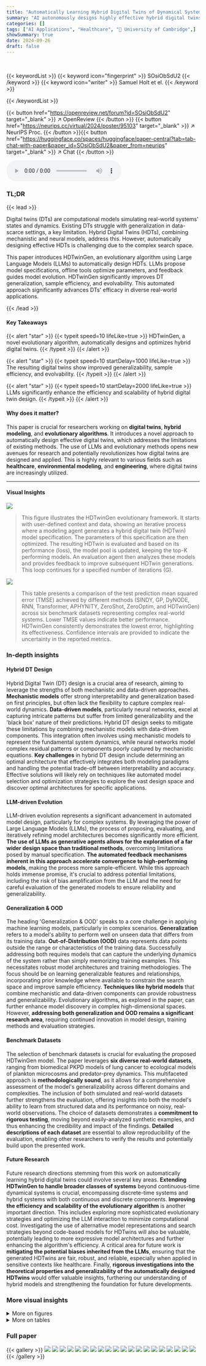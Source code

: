 ```yaml
---
title: "Automatically Learning Hybrid Digital Twins of Dynamical Systems"
summary: "AI autonomously designs highly effective hybrid digital twins by combining neural networks and mechanistic models, significantly advancing digital twin technology."
categories: []
tags: ["AI Applications", "Healthcare", "🏢 University of Cambridge",]
showSummary: true
date: 2024-09-26
draft: false
---
```


<br>

{{< keywordList >}}
{{< keyword icon="fingerprint" >}} SOsiObSdU2 {{< /keyword >}}
{{< keyword icon="writer" >}} Samuel Holt et el. {{< /keyword >}}
 
{{< /keywordList >}}

{{< button href="https://openreview.net/forum?id=SOsiObSdU2" target="_blank" >}}
↗ OpenReview
{{< /button >}}
{{< button href="https://neurips.cc/virtual/2024/poster/95103" target="_blank" >}}
↗ NeurIPS Proc.
{{< /button >}}{{< button href="https://huggingface.co/spaces/huggingface/paper-central?tab=tab-chat-with-paper&paper_id=SOsiObSdU2&paper_from=neurips" target="_blank" >}}
↗ Chat
{{< /button >}}



<audio controls>
    <source src="https://ai-paper-reviewer.com/SOsiObSdU2/podcast.wav" type="audio/wav">
    Your browser does not support the audio element.
</audio>


### TL;DR


{{< lead >}}

Digital twins (DTs) are computational models simulating real-world systems' states and dynamics. Existing DTs struggle with generalization in data-scarce settings, a key limitation.  Hybrid Digital Twins (HDTs), combining mechanistic and neural models, address this. However, automatically designing effective HDTs is challenging due to the complex search space. 

This paper introduces HDTwinGen, an evolutionary algorithm using Large Language Models (LLMs) to automatically design HDTs. LLMs propose model specifications, offline tools optimize parameters, and feedback guides model evolution.  HDTwinGen significantly improves DT generalization, sample efficiency, and evolvability.  This automated approach significantly advances DTs' efficacy in diverse real-world applications.

{{< /lead >}}


#### Key Takeaways

{{< alert "star" >}}
{{< typeit speed=10 lifeLike=true >}} HDTwinGen, a novel evolutionary algorithm, automatically designs and optimizes hybrid digital twins. {{< /typeit >}}
{{< /alert >}}

{{< alert "star" >}}
{{< typeit speed=10 startDelay=1000 lifeLike=true >}} The resulting digital twins show improved generalizability, sample efficiency, and evolvability. {{< /typeit >}}
{{< /alert >}}

{{< alert "star" >}}
{{< typeit speed=10 startDelay=2000 lifeLike=true >}} LLMs significantly enhance the efficiency and scalability of hybrid digital twin design. {{< /typeit >}}
{{< /alert >}}

#### Why does it matter?
This paper is crucial for researchers working on **digital twins**, **hybrid modeling**, and **evolutionary algorithms**. It introduces a novel approach to automatically design effective digital twins, which addresses the limitations of existing methods. The use of LLMs and evolutionary methods opens new avenues for research and potentially revolutionizes how digital twins are designed and applied. This is highly relevant to various fields such as **healthcare**, **environmental modeling**, and **engineering**, where digital twins are increasingly utilized.

------
#### Visual Insights



![](https://ai-paper-reviewer.com/SOsiObSdU2/figures_3_1.jpg)

> This figure illustrates the HDTwinGen evolutionary framework.  It starts with user-defined context and data, showing an iterative process where a modeling agent generates a hybrid digital twin (HDTwin) model specification. The parameters of this specification are then optimized.  The resulting HDTwin is evaluated and based on its performance (loss), the model pool is updated, keeping the top-K performing models. An evaluation agent then analyzes these models and provides feedback to improve subsequent HDTwin generations. This loop continues for a specified number of iterations (G).





![](https://ai-paper-reviewer.com/SOsiObSdU2/tables_7_1.jpg)

> This table presents a comparison of the test prediction mean squared error (TMSE) achieved by different methods (SINDY, GP, DyNODE, RNN, Transformer, APHYNITY, ZeroShot, ZeroOptim, and HDTwinGen) across six benchmark datasets representing complex real-world systems.  Lower TMSE values indicate better performance. HDTwinGen consistently demonstrates the lowest error, highlighting its effectiveness.  Confidence intervals are provided to indicate the uncertainty in the reported metrics.





### In-depth insights


#### Hybrid DT Design
Hybrid Digital Twin (DT) design is a crucial area of research, aiming to leverage the strengths of both mechanistic and data-driven approaches.  **Mechanistic models** offer strong interpretability and generalization based on first principles, but often lack the flexibility to capture complex real-world dynamics.  **Data-driven models**, particularly neural networks, excel at capturing intricate patterns but suffer from limited generalizability and the 'black box' nature of their predictions.  Hybrid DT design seeks to mitigate these limitations by combining mechanistic models with data-driven components. This integration often involves using mechanistic models to represent the fundamental system dynamics, while neural networks model complex residual patterns or components poorly captured by mechanistic equations.  **Key challenges** in hybrid DT design include determining an optimal architecture that effectively integrates both modeling paradigms and handling the potential trade-off between interpretability and accuracy. Effective solutions will likely rely on techniques like automated model selection and optimization strategies to explore the vast design space and discover optimal architectures for specific applications.

#### LLM-driven Evolution
LLM-driven evolution represents a significant advancement in automated model design, particularly for complex systems.  By leveraging the power of Large Language Models (LLMs), the process of proposing, evaluating, and iteratively refining model architectures becomes significantly more efficient. **The use of LLMs as generative agents allows for the exploration of a far wider design space than traditional methods**, overcoming limitations posed by manual specification.  **The automated feedback mechanisms inherent in this approach accelerate convergence to high-performing models**, making the process more sample-efficient.  While this approach holds immense promise, it's crucial to address potential limitations, including the risk of bias amplification from the LLM and the need for careful evaluation of the generated models to ensure reliability and generalizability.

#### Generalization & OOD
The heading 'Generalization & OOD' speaks to a core challenge in applying machine learning models, particularly in complex scenarios.  **Generalization** refers to a model's ability to perform well on unseen data that differs from its training data.  **Out-of-Distribution (OOD)** data represents data points outside the range or characteristics of the training data.  Successfully addressing both requires models that can capture the underlying dynamics of the system rather than simply memorizing training examples.  This necessitates robust model architectures and training methodologies.  The focus should be on learning generalizable features and relationships, incorporating prior knowledge where available to constrain the search space and improve sample efficiency.  **Techniques like hybrid models** that combine mechanistic and data-driven components can provide robustness and generalizability. Evolutionary algorithms, as explored in the paper, can further enhance model discovery in complex high-dimensional spaces.  However, **addressing both generalization and OOD remains a significant research area**, requiring continued innovation in model design, training methods and evaluation strategies.

#### Benchmark Datasets
The selection of benchmark datasets is crucial for evaluating the proposed HDTwinGen model.  The paper leverages **six diverse real-world datasets**, ranging from biomedical PKPD models of lung cancer to ecological models of plankton microcosms and predator-prey dynamics. This multifaceted approach is **methodologically sound**, as it allows for a comprehensive assessment of the model's generalizability across different domains and complexities.  The inclusion of both simulated and real-world datasets further strengthens the evaluation, offering insights into both the model's ability to learn from structured data and its performance on noisy, real-world observations.  The choice of datasets demonstrates a **commitment to rigorous testing**, moving beyond easily-analyzed synthetic examples, and thus enhancing the credibility and impact of the findings. **Detailed descriptions of each dataset** are essential to allow reproducibility of the evaluation, enabling other researchers to verify the results and potentially build upon the presented work.

#### Future Research
Future research directions stemming from this work on automatically learning hybrid digital twins could involve several key areas.  **Extending HDTwinGen to handle broader classes of systems** beyond continuous-time dynamical systems is crucial, encompassing discrete-time systems and hybrid systems with both continuous and discrete components.  **Improving the efficiency and scalability of the evolutionary algorithm** is another important direction. This includes exploring more sophisticated evolutionary strategies and optimizing the LLM interaction to minimize computational cost. Investigating the use of alternative model representations and search strategies beyond code-based models for HDTwins will also be valuable, potentially leading to more expressive model architectures and further enhancing the algorithm's efficiency.  A critical area for future work is **mitigating the potential biases inherited from the LLMs**, ensuring that the generated HDTwins are fair, robust, and reliable, especially when applied in sensitive contexts like healthcare. Finally, **rigorous investigations into the theoretical properties and generalizability of the automatically designed HDTwins** would offer valuable insights, furthering our understanding of hybrid models and strengthening the foundation for future developments.


### More visual insights

<details>
<summary>More on figures
</summary>


![](https://ai-paper-reviewer.com/SOsiObSdU2/figures_7_1.jpg)

> This figure demonstrates the sample efficiency of the HDTwinGen model.  It shows the test MSE performance on the Lung Cancer (with Chemo. & Radio.) dataset as the number of training trajectories is varied. Even with very few training trajectories, HDTwinGen outperforms the other models, indicating its ability to learn effectively with limited data. The superior performance is attributed to the use of priors, which help the model generalize better.


![](https://ai-paper-reviewer.com/SOsiObSdU2/figures_8_1.jpg)

> This figure shows how the HDTwinGen algorithm iteratively improves the hybrid digital twin model over multiple generations.  The validation mean squared error (MSE) is plotted against the number of generations.  Each point represents a generated model, with the top-performing model at each generation highlighted.  The figure also includes descriptions of several models, illustrating how the architecture and complexity of the model evolve over time, ultimately leading to a more accurate and efficient representation of the underlying system.


![](https://ai-paper-reviewer.com/SOsiObSdU2/figures_8_2.jpg)

> This figure demonstrates the ability of HDTwins, generated by HDTwinGen, to adapt to unanticipated real-world events.  A COVID-19 epidemic simulation is used, where a lockdown (intervention) occurs midway through the simulation period. The training data only includes the time period before the lockdown. The HDTwin model is able to adjust its parameters to accurately predict the change in the number of exposed individuals after the lockdown is introduced, a task that is challenging for other models (DyNODE and SINDy) which only see data before the intervention.  The HDTwin's code-based representation makes it easily adaptable.


![](https://ai-paper-reviewer.com/SOsiObSdU2/figures_16_1.jpg)

> The figure illustrates the HDTwinGen evolutionary framework. It starts with a user-provided modeling context and dataset.  The modeling agent generates a hybrid digital twin model specification (as Python code), which is then optimized using offline tools. The HDTwin's performance is evaluated, and the top-performing models are selected. An evaluation agent analyzes these models and provides feedback to the modeling agent, guiding the generation of improved models.  This iterative process repeats until the desired performance is achieved, resulting in an optimized HDTwin.


![](https://ai-paper-reviewer.com/SOsiObSdU2/figures_28_1.jpg)

> This figure shows the average validation mean squared error (MSE) for the top-performing HDTwin model (Top 1) and the average MSE for the top three HDTwin models (Top 3 Mean) across multiple generations of the HDTwinGen evolutionary algorithm.  The shaded area represents the 95% confidence interval.  It illustrates the iterative improvement in model accuracy as HDTwinGen evolves the HDTwin models over generations, achieving lower validation MSE over time, for the Lung Cancer (with Chemo. & Radio.) dataset.


![](https://ai-paper-reviewer.com/SOsiObSdU2/figures_29_1.jpg)

> This figure illustrates the HDTwinGen evolutionary framework, which iteratively generates, optimizes, and evaluates hybrid digital twin (HDTwin) models. The process starts with user-provided context (Scontext) and datasets (Dtrain, Dval). In each iteration, a modeling agent proposes HDTwin specifications, which are optimized offline, and an evaluation agent provides feedback using performance metrics. This iterative refinement leads to increasingly effective HDTwin models.


![](https://ai-paper-reviewer.com/SOsiObSdU2/figures_30_1.jpg)

> This figure illustrates the HDTwinGen evolutionary framework. It starts with user-defined modeling context and data.  The modeling agent generates model specifications (as Python code), which are then optimized offline.  The model is evaluated, and top-performing models are selected.  The evaluation agent then provides feedback, driving iterative improvement of the model specifications until the final HDTwin is produced.


![](https://ai-paper-reviewer.com/SOsiObSdU2/figures_35_1.jpg)

> This figure illustrates the HDTwinGen evolutionary framework. It starts with user-provided modeling context and data, which includes training and validation datasets. The modeling agent then generates model specifications represented as Python programs. These specifications are subsequently optimized offline to obtain parameters. The resulting HDTwins are then evaluated based on model and component-wise losses. The top-performing models are retained, and feedback is provided to improve model specifications. This process iteratively enhances model performance.


![](https://ai-paper-reviewer.com/SOsiObSdU2/figures_36_1.jpg)

> This figure compares the best-performing model's test MSE across different methods over a fixed budget of model evaluations.  It shows the performance of HDTwinGen against human experts and Bayesian hyperparameter optimization (BO) for DyNODE and SINDy.  The results indicate that HDTwinGen consistently produces better-performing models than human experts and the BO-tuned baselines, highlighting its efficiency and effectiveness in finding high-performing models within a limited number of iterations.


</details>




<details>
<summary>More on tables
</summary>


![](https://ai-paper-reviewer.com/SOsiObSdU2/tables_7_2.jpg)
> This table compares the performance of several methods (DyNODE, SINDY, RNN, Transformer, ZeroShot, ZeroOptim, and HDTwinGen) on an out-of-distribution (OOD) task.  The IID TMSE (In-Distribution Mean Squared Error) column shows the performance on the original, seen data distribution, and the OOD TMSE shows performance when the model is tested on unseen state-action distributions. The results demonstrate that HDTwinGen is more robust to OOD shifts than other methods, highlighting its ability to generalize better to unseen conditions.

![](https://ai-paper-reviewer.com/SOsiObSdU2/tables_17_1.jpg)
> This table presents a comparison of the test prediction Mean Squared Error (MSE) for different methods on six benchmark datasets. The methods compared include various neural network models (DyNODE, RNN, Transformer), equation discovery methods (SINDy, GP), a hybrid model (APHYNITY), and ablations of the proposed HDTwinGen method (ZeroShot, ZeroOptim).  HDTwinGen consistently achieves the lowest MSE, demonstrating its superior performance.

![](https://ai-paper-reviewer.com/SOsiObSdU2/tables_20_1.jpg)
> This table presents a comparison of the test prediction mean squared error (TMSE) achieved by different methods on six benchmark datasets.  The methods compared include various neural network models (DyNODE, RNN, Transformer), mechanistic models (SINDy, GP), a hybrid model (APHYNITY), and the proposed HDTwinGen approach. The TMSE values, averaged over ten runs with different random seeds, are shown along with 95% confidence intervals, demonstrating the superior performance of HDTwinGen in accurately modeling the systems.

![](https://ai-paper-reviewer.com/SOsiObSdU2/tables_31_1.jpg)
> This table presents the ablation study results for the HDTwinGen model by removing its memory, only keeping the last hybrid model it generated.  It compares the test prediction MSE (TMSE) for HDTwinGen with and without memory on the Lung Cancer (with Chemo. & Radio.) dataset. The results demonstrate the impact of memory on the model's generalization performance, showing significantly lower error with memory enabled.

![](https://ai-paper-reviewer.com/SOsiObSdU2/tables_31_2.jpg)
> This table presents the results of an ablation study where different LLMs were used with the HDTwinGen framework.  It shows the test mean squared error (TMSE) for each LLM, averaged over ten runs. The table demonstrates that HDTwinGen's performance correlates with the capabilities of the underlying LLM, achieving the best performance with a more capable LLM (GPT-4).  The results are reported with 95% confidence intervals to indicate statistical significance.

![](https://ai-paper-reviewer.com/SOsiObSdU2/tables_32_1.jpg)
> This table presents a comparison of the test prediction mean squared error (TMSE) achieved by different methods on six real-world benchmark datasets.  The TMSE is a measure of how well each method predicts the system's dynamics on unseen data.  The results are averaged over ten independent runs with different random seeds, and 95% confidence intervals are provided to indicate the uncertainty of the estimates. The table highlights that HDTwinGen consistently achieves the lowest TMSE across all datasets, demonstrating its superior performance in modeling complex dynamical systems.

![](https://ai-paper-reviewer.com/SOsiObSdU2/tables_32_2.jpg)
> This table presents a comparison of the test prediction mean squared error (TMSE) achieved by different methods on six real-world datasets.  The methods include several state-of-the-art neural network models (DyNODE, RNN, Transformer), mechanistic models (SINDY, GP), a hybrid model (APHYNITY), and two ablations of the proposed HDTwinGen method (ZeroShot, ZeroOptim).  The results highlight HDTwinGen's superior performance in accurately modeling complex dynamical systems, achieving the lowest TMSE across all datasets.  Error bars represent 95% confidence intervals based on averaging over ten independent runs with different random seeds.

![](https://ai-paper-reviewer.com/SOsiObSdU2/tables_33_1.jpg)
> This table presents a comparison of the test prediction Mean Squared Error (MSE) achieved by different methods (SINDy, GP, DyNODE, RNN, Transformer, AphyNITY, ZeroShot, ZeroOptim, and HDTwinGen) across six benchmark datasets (Lung Cancer, Lung Cancer (with Chemo.), Lung Cancer (with Chemo. & Radio.), Hare-Lynx, Plankton Microcosm, and COVID-19).  The results highlight the superior performance of HDTwinGen in terms of prediction accuracy.  The values represent averages over ten independent runs, each using different random seeds, with 95% confidence intervals indicating the variability of the results.

![](https://ai-paper-reviewer.com/SOsiObSdU2/tables_34_1.jpg)
> This table presents the results of testing different machine learning models (DyNODE, SINDY, ZeroShot, ZeroOptim, and HDTwinGen) on five procedurally generated synthetic datasets.  Each model's performance is measured by its Test Mean Squared Error (TMSE), averaged over ten independent runs.  The table highlights that HDTwinGen consistently achieves the lowest TMSE across all datasets, demonstrating its superior performance in this benchmark.

![](https://ai-paper-reviewer.com/SOsiObSdU2/tables_34_2.jpg)
> This table presents the test prediction mean squared error (TMSE) for six different dynamical systems.  Multiple methods were used to model each system.  The methods include neural network approaches (DyNODE, RNN, Transformer), symbolic regression techniques (SINDy, GP), a hybrid model (APHYNITY), and two variants of the proposed method HDTwinGen (ZeroShot, ZeroOptim).  HDTwinGen consistently achieves the lowest TMSE values across all datasets. The TMSE values represent the average over 10 independent runs with 95% confidence intervals to show the variability in results.

![](https://ai-paper-reviewer.com/SOsiObSdU2/tables_36_1.jpg)
> This table presents a comparison of the test prediction Mean Squared Error (TMSE) achieved by different methods on six benchmark datasets.  The TMSE represents the average error of each method in predicting the system's dynamics on unseen data.  HDTwinGen consistently outperforms other methods across the datasets.

![](https://ai-paper-reviewer.com/SOsiObSdU2/tables_36_2.jpg)
> This table presents a comparison of the test prediction Mean Squared Error (MSE) achieved by different methods across six benchmark datasets.  The methods include several neural network-based approaches (DyNODE, RNN, Transformer), mechanistic equation discovery methods (SINDY, GP), a previously published hybrid model (APHYNITY), and two ablations of the proposed HDTwinGen method (ZeroShot, ZeroOptim).  The table highlights that HDTwinGen consistently outperforms other methods in terms of prediction accuracy, achieving the lowest TMSE across all datasets. The reported values are averages across 10 runs with different random seeds, with confidence intervals provided to indicate the reliability of the results.

</details>




### Full paper

{{< gallery >}}
<img src="https://ai-paper-reviewer.com/SOsiObSdU2/1.png" class="grid-w50 md:grid-w33 xl:grid-w25" />
<img src="https://ai-paper-reviewer.com/SOsiObSdU2/2.png" class="grid-w50 md:grid-w33 xl:grid-w25" />
<img src="https://ai-paper-reviewer.com/SOsiObSdU2/3.png" class="grid-w50 md:grid-w33 xl:grid-w25" />
<img src="https://ai-paper-reviewer.com/SOsiObSdU2/4.png" class="grid-w50 md:grid-w33 xl:grid-w25" />
<img src="https://ai-paper-reviewer.com/SOsiObSdU2/5.png" class="grid-w50 md:grid-w33 xl:grid-w25" />
<img src="https://ai-paper-reviewer.com/SOsiObSdU2/6.png" class="grid-w50 md:grid-w33 xl:grid-w25" />
<img src="https://ai-paper-reviewer.com/SOsiObSdU2/7.png" class="grid-w50 md:grid-w33 xl:grid-w25" />
<img src="https://ai-paper-reviewer.com/SOsiObSdU2/8.png" class="grid-w50 md:grid-w33 xl:grid-w25" />
<img src="https://ai-paper-reviewer.com/SOsiObSdU2/9.png" class="grid-w50 md:grid-w33 xl:grid-w25" />
<img src="https://ai-paper-reviewer.com/SOsiObSdU2/10.png" class="grid-w50 md:grid-w33 xl:grid-w25" />
<img src="https://ai-paper-reviewer.com/SOsiObSdU2/11.png" class="grid-w50 md:grid-w33 xl:grid-w25" />
<img src="https://ai-paper-reviewer.com/SOsiObSdU2/12.png" class="grid-w50 md:grid-w33 xl:grid-w25" />
<img src="https://ai-paper-reviewer.com/SOsiObSdU2/13.png" class="grid-w50 md:grid-w33 xl:grid-w25" />
<img src="https://ai-paper-reviewer.com/SOsiObSdU2/14.png" class="grid-w50 md:grid-w33 xl:grid-w25" />
<img src="https://ai-paper-reviewer.com/SOsiObSdU2/15.png" class="grid-w50 md:grid-w33 xl:grid-w25" />
<img src="https://ai-paper-reviewer.com/SOsiObSdU2/16.png" class="grid-w50 md:grid-w33 xl:grid-w25" />
<img src="https://ai-paper-reviewer.com/SOsiObSdU2/17.png" class="grid-w50 md:grid-w33 xl:grid-w25" />
<img src="https://ai-paper-reviewer.com/SOsiObSdU2/18.png" class="grid-w50 md:grid-w33 xl:grid-w25" />
<img src="https://ai-paper-reviewer.com/SOsiObSdU2/19.png" class="grid-w50 md:grid-w33 xl:grid-w25" />
<img src="https://ai-paper-reviewer.com/SOsiObSdU2/20.png" class="grid-w50 md:grid-w33 xl:grid-w25" />
{{< /gallery >}}